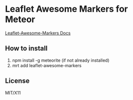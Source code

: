 # Leaflet Awesome Markers for Meteor

[Leaflet-Awesome-Markers Docs](https://github.com/lvoogdt/Leaflet.awesome-markers)

## How to install 
1. npm install -g meteorite (if not already installed)
2. mrt add leaflet-awesome-markers

## License
MIT/X11
